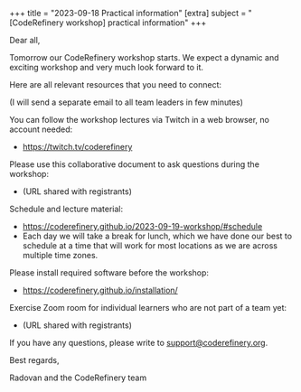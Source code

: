 +++
title = "2023-09-18 Practical information"
[extra]
subject = "[CodeRefinery workshop] practical information"
+++

Dear all,

Tomorrow our CodeRefinery workshop starts. We expect a dynamic and exciting workshop and very much look forward to it.

Here are all relevant resources that you need to connect:

(I will send a separate email to all team leaders in few minutes)

You can follow the workshop lectures via Twitch in a web browser, no account needed:
- https://twitch.tv/coderefinery

Please use this collaborative document to ask questions during the workshop:
- (URL shared with registrants)

Schedule and lecture material:
- https://coderefinery.github.io/2023-09-19-workshop/#schedule
- Each day we will take a break for lunch, which we have done our best to schedule at a time that will work for most locations as we are across multiple time zones.

Please install required software before the workshop:
- https://coderefinery.github.io/installation/

Exercise Zoom room for individual learners who are not part of a team yet:
- (URL shared with registrants)

If you have any questions, please write to support@coderefinery.org.

Best regards,

Radovan and the CodeRefinery team
